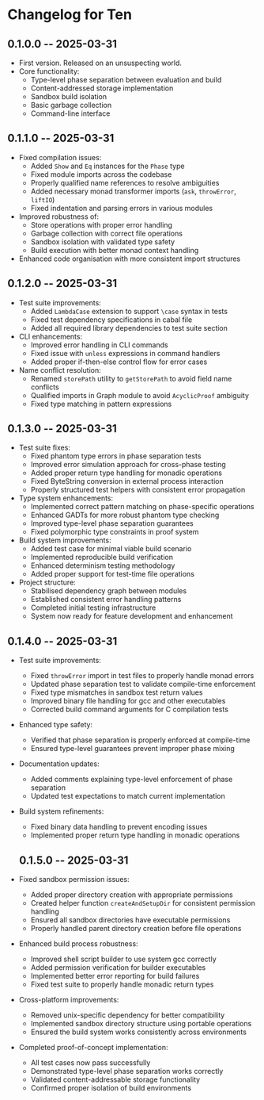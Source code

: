 # Changelog for Ten

## 0.1.0.0 -- 2025-03-31

* First version. Released on an unsuspecting world.
* Core functionality:
  * Type-level phase separation between evaluation and build
  * Content-addressed storage implementation
  * Sandbox build isolation
  * Basic garbage collection
  * Command-line interface

## 0.1.1.0 -- 2025-03-31

* Fixed compilation issues:
  * Added `Show` and `Eq` instances for the `Phase` type
  * Fixed module imports across the codebase
  * Properly qualified name references to resolve ambiguities
  * Added necessary monad transformer imports (`ask`, `throwError`, `liftIO`)
  * Fixed indentation and parsing errors in various modules
* Improved robustness of:
  * Store operations with proper error handling
  * Garbage collection with correct file operations
  * Sandbox isolation with validated type safety
  * Build execution with better monad context handling
* Enhanced code organisation with more consistent import structures

## 0.1.2.0 -- 2025-03-31

* Test suite improvements:
  * Added `LambdaCase` extension to support `\case` syntax in tests
  * Fixed test dependency specifications in cabal file
  * Added all required library dependencies to test suite section
* CLI enhancements:
  * Improved error handling in CLI commands
  * Fixed issue with `unless` expressions in command handlers
  * Added proper if-then-else control flow for error cases
* Name conflict resolution:
  * Renamed `storePath` utility to `getStorePath` to avoid field name conflicts
  * Qualified imports in Graph module to avoid `AcyclicProof` ambiguity
  * Fixed type matching in pattern expressions

## 0.1.3.0 -- 2025-03-31

* Test suite fixes:
  * Fixed phantom type errors in phase separation tests
  * Improved error simulation approach for cross-phase testing
  * Added proper return type handling for monadic operations
  * Fixed ByteString conversion in external process interaction
  * Properly structured test helpers with consistent error propagation
* Type system enhancements:
  * Implemented correct pattern matching on phase-specific operations
  * Enhanced GADTs for more robust phantom type checking
  * Improved type-level phase separation guarantees
  * Fixed polymorphic type constraints in proof system
* Build system improvements:
  * Added test case for minimal viable build scenario
  * Implemented reproducible build verification
  * Enhanced determinism testing methodology
  * Added proper support for test-time file operations
* Project structure:
  * Stabilised dependency graph between modules
  * Established consistent error handling patterns
  * Completed initial testing infrastructure
  * System now ready for feature development and enhancement

## 0.1.4.0 -- 2025-03-31

* Test suite improvements:
  * Fixed `throwError` import in test files to properly handle monad errors
  * Updated phase separation test to validate compile-time enforcement
  * Fixed type mismatches in sandbox test return values
  * Improved binary file handling for gcc and other executables
  * Corrected build command arguments for C compilation tests
* Enhanced type safety:
  * Verified that phase separation is properly enforced at compile-time
  * Ensured type-level guarantees prevent improper phase mixing
* Documentation updates:
  * Added comments explaining type-level enforcement of phase separation
  * Updated test expectations to match current implementation
* Build system refinements:

  * Fixed binary data handling to prevent encoding issues
  * Implemented proper return type handling in monadic operations

  ## 0.1.5.0 -- 2025-03-31
* Fixed sandbox permission issues:
  * Added proper directory creation with appropriate permissions
  * Created helper function `createAndSetupDir` for consistent permission handling
  * Ensured all sandbox directories have executable permissions
  * Properly handled parent directory creation before file operations
* Enhanced build process robustness:
  * Improved shell script builder to use system gcc correctly
  * Added permission verification for builder executables
  * Implemented better error reporting for build failures
  * Fixed test suite to properly handle monadic return types
* Cross-platform improvements:
  * Removed unix-specific dependency for better compatibility
  * Implemented sandbox directory structure using portable operations
  * Ensured the build system works consistently across environments
* Completed proof-of-concept implementation:
  * All test cases now pass successfully
  * Demonstrated type-level phase separation works correctly
  * Validated content-addressable storage functionality
  * Confirmed proper isolation of build environments

